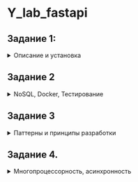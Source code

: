 # Y_lab_fastapi

## **Задание 1:**
<details>
  <summary> Описание и установка </summary>

  Написать проект на FastAPI с использованием PostgreSQL в качестве БД. В проекте следует реализовать REST API по работе с меню ресторана, все CRUD операции. Даны 3 сущности: Меню, Подменю, Блюдо.

**Зависимости:**

  - У меню есть подменю, которые к ней привязаны.
    - У подменю есть блюда.

**Условия:**

  - Блюдо не может быть привязано напрямую к меню, минуя подменю.
    - Блюдо не может находиться в 2-х подменю одновременно.
    - Подменю не может находиться в 2-х меню одновременно.
    - Если удалить меню, должны удалиться все подменю и блюда этого меню.
    - Если удалить подменю, должны удалиться все блюда этого подменю.
    - Цены блюд выводить с округлением до 2 знаков после запятой.
    - Во время выдачи списка меню, для каждого меню добавлять кол-во подменю и блюд в этом меню.
    - Во время выдачи списка подменю, для каждого подменю добавлять кол-во блюд в этом подменю.


**УСТАНОВКА:**

1. Поднимаем БД через докер. Для этого в терминале пишем команду

`docker run --name some-postgres -p 5432:5432 -e POSTGRES_PASSWORD=y_lab -d postgres`

3. Копируем проект к себе.

4. Добавляем зависимости. Для этого заходим в проект и терминале прописываем

`pip install -r requirements.txt`

4. Далее запускаем нашу программу

`python main.py`
или
`python3 main.py`

Ждем когда программа запустится и можем тестить.

</details>



## **Задание 2**

<details>
    <summary> NoSQL, Docker, Тестирование </summary>


В этом домашнем задании надо написать тесты для ранее разработанных ендпоинтов вашего API после Вебинара №1.

Обернуть программные компоненты в контейнеры. Контейнеры должны запускаться по одной команде “docker-compose up -d” или той которая описана вами в readme.md.

Образы для Docker:

    (API) python:3.10-slim

    (DB) postgres:15.1-alpine

1. Написать CRUD тесты для ранее разработанного API с помощью библиотеки pytest

2. Подготовить отдельный контейнер для запуска тестов. Команду для запуска указать в README.md

3. \* Реализовать вывод количества подменю и блюд для Меню через один (сложный) ORM запрос.

4. ** Реализовать тестовый сценарий «Проверка кол-ва блюд и подменю в меню» из Postman с помощью pytest

Если FastAPI синхронное - тесты синхронные, Если асинхронное - тесты асинхронные


_*Оборачиваем приложение в докер._

_**CRUD – create/update/retrieve/delete._

# **Запуск приложения и прогон тестов**

Про тесты: всего 4 теста, как в postman'е:

первый тест (test_menu_crud) - тест меню, второй (test_submenu_crud) - тест субменю, третий (test_dishes_crud) - тест блюд, четверты (test_count) - проверка на количество блюд.

* Клонируем проект из Git. Для этого вводим команду

`git clone https://github.com/gglo0ol/Y_lab_fastapi`

* Заходим в папку с проектом.
* \* Для запуска тестов вводим в терминале команду

`docker compose -f docker-compose-test.yml up -d && docker logs --follow backend && docker compose -f docker-compose-test.yml down -v`

при этом поднимается тестовая БД и логи тестов у нас будут отображаться в терминале

* Чтобы запустить само приложение с БД

`docker compose up -d`

* Прложение будет доступно по ссылке

`http://0.0.0.0:8000/docs`

* Чтобы завершить выполнение

`docker compose down -v`

При этом удалятся все временные файлы

### Пункт 3 задания ( Реализовать вывод количества подменю и блюд для Меню через один (сложный) ORM запрос) выполнен в логике модуля menus/crud, а именно в функции get_submenu_and_dishes_count.
#### Так же добавлен "хендлер" для отображения данных для конкретного меню.

![img_3.png](img_3.png)

</details>

## Задание 3


<details>
<summary> Паттерны и принципы разработки </summary>
<details>
<summary>Описание</summary>
1.Вынести бизнес логику и запросы в БД в отдельные слои приложения.

2.Добавить кэширование запросов к API с использованием Redis. Не забыть про инвалидацию кэша.

3.Добавить pre-commit хуки в проект. Файл yaml будет прикреплен к ДЗ.

4.Покрыть проект type hints (тайпхинтами)

5.* Описать ручки API в соответствий c OpenAPI

6.** Реализовать в тестах аналог Django reverse() для FastAPI

Требования:

●Код должен проходить все линтеры.

●Код должен соответствовать принципам SOLID, DRY, KISS.

●Проект должен запускаться по одной команде (докер).

●Проект должен проходить все Postman тесты (коллекция с Вебинара №1).

●Тесты написанные вами после Вебинара №2, должны быть актуальны, запускать и успешно проходить

Дополнительно:
Контейнеры с проектом и с тестами запускаются разными командами.
</details>
<details>
<summary>Установка</summary>
* Клонируем проект из Git. Для этого вводим команду

`git clone https://github.com/gglo0ol/Y_lab_fastapi`

* Заходим в папку с проектом.
* \* Для запуска тестов вводим в терминале команду

`docker compose -f docker-compose-test.yml up -d && docker logs --follow backend && docker compose -f docker-compose-test.yml down -v`

при этом поднимается тестовая БД и логи тестов у нас будут отображаться в терминале

* Чтобы запустить само приложение с БД

`docker compose up -d`

* Прложение будет доступно по ссылке

`http://0.0.0.0:8000/docs`

* Чтобы завершить выполнение

`docker compose down -v`

Чтобы установить pre-commit хуки, нужно выполнить команду

` pre-commit run --all-files`

При этом удалятся все временные файлы

### Пункт 6 (функция reverse) реализована в файле tests/conftest.py:

    def get_routs() -> dict:
        result = {rout.endpoint.__name__: rout.path for rout in app.routes}
        return result

    def reverse(function: Callable, **kwargs) -> str:
        routes = get_routs()
        path = routes[function.__name__]
        return path.format(**kwargs)
</details>





</details>


## Задание 4.
<details>
<summary>Многопроцессорность, асинхронность</summary>

<details>
<summary>Описание</summary>
В этом домашнем задании необходимо:
1.Переписать текущее FastAPI приложение на асинхронное выполнение

2.Добавить в проект фоновую задачу с помощью Celery + RabbitMQ.

3.Добавить эндпоинт (GET) для вывода всех меню со всеми связанными подменю и со всеми связанными блюдами.

4.Реализовать инвалидация кэша в background task (встроено в FastAPI)

5.* Обновление меню из google sheets раз в 15 сек.

6.** Блюда по акции. Размер скидки (%) указывается в столбце G файла Menu.xlsx

Фоновая задача: синхронизация Excel документа и БД.
   В проекте создаем папку admin. В эту папку кладем файл Menu.xlsx (будет прикреплен к ДЗ). Не забываем запушить в гит.
   При внесении изменений в файл все изменения должны отображаться в БД. Периодичность обновления 15 сек. Удалять БД при каждом обновлении – нельзя. 


Требования:

●Данные меню, подменю, блюд для нового эндпоинта должны доставаться одним ORM-запросом в БД (использовать подзапросы и агрегирующие функций SQL).

●Проект должен запускаться одной командой

●Проект должен соответствовать требованиям всех предыдущих вебинаров. (Не забыть добавить тесты для нового API эндпоинта)

Просьба:

•Причесать проект по максимуму

•В Readme описать все задания со звездочкой, которые были реализованы и где в проекте они расположены.

•Пишите комментарии при сдаче ДЗ. Любые важные моменты.

</details>

<details>
<summary>Установка</summary>

Синхронизация с файлом Menu реализованна локальным способом (файл Menu.xlsx находится по пути application/admin/Menu.xlsx).
Синхранизация происходит каждые 15 секунд.

Программа изначальна запускается с фоновым обновлением из файла Menu.xlsx. Чтобы запустить приложение с возможностью в ручную
прогнать тесты из postmana нужно иправить значение переменно1 в файле .env (CELERY_STATUS=false).

Id позииций в файле Menu.xlsx должны быть UUID формата, иначе будет ошибка при обновлении данных.
</details>
</details>